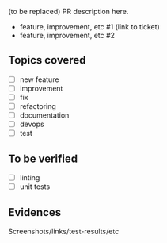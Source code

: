 (to be replaced) PR description here.
- feature, improvement, etc #1 (link to ticket)
- feature, improvement, etc #2

## Topics covered
- [ ] new feature
- [ ] improvement
- [ ] fix
- [ ] refactoring
- [ ] documentation
- [ ] devops
- [ ] test

## To be verified
- [ ] linting
- [ ] unit tests

## Evidences
Screenshots/links/test-results/etc

